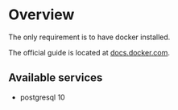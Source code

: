 # Overview

The only requirement is to have docker installed.

The official guide is located at [docs.docker.com](https://docs.docker.com/install/linux/docker-ce/ubuntu/).

## Available services

 - postgresql 10

